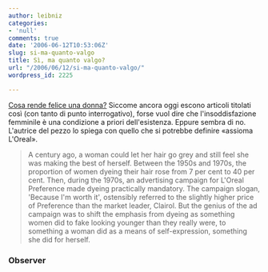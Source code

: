 ```yaml
---
author: leibniz
categories:
- 'null'
comments: true
date: '2006-06-12T10:53:06Z'
slug: si-ma-quanto-valgo
title: Sì, ma quanto valgo?
url: "/2006/06/12/si-ma-quanto-valgo/"
wordpress_id: 2225

---
```

[Cosa rende felice una donna?](https://observer.guardian.co.uk/woman/story/0,,1792220,00.html) Siccome ancora oggi escono articoli titolati così (con tanto di punto interrogativo), forse vuol dire che l'insoddisfazione femminile è una condizione a priori dell'esistenza. Eppure sembra di no. L'autrice del pezzo lo spiega con quello che si potrebbe definire «assioma L'Oreal».


> A century ago, a woman could let her hair go grey and still feel she was making the best of herself. Between the 1950s and 1970s, the proportion of women dyeing their hair rose from 7 per cent to 40 per cent. Then, during the 1970s, an advertising campaign for L'Oreal Preference made dyeing practically mandatory. The campaign slogan, 'Because I'm worth it', ostensibly referred to the slightly higher price of Preference than the market leader, Clairol. But the genius of the ad campaign was to shift the emphasis from dyeing as something women did to fake looking younger than they really were, to something a woman did as a means of self-expression, something she did for herself.




### Observer
